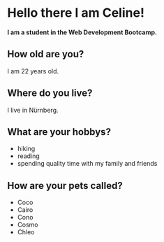 # Hello there I am Celine!

__I am a student in the Web Development Bootcamp.__

## How old are you?
I am 22 years old.

## Where do you live?
I live in Nürnberg.

## What are your hobbys?
- hiking
- reading
- spending quality time with my family and friends

## How are your pets called?
- Coco
- Cairo
- Cono
- Cosmo
- Chleo
